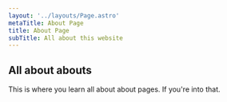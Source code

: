 ```yaml
---
layout: '../layouts/Page.astro'
metaTitle: About Page
title: About Page
subTitle: All about this website
---
```


## All about abouts

This is where you learn all about about pages. If you're into that.
